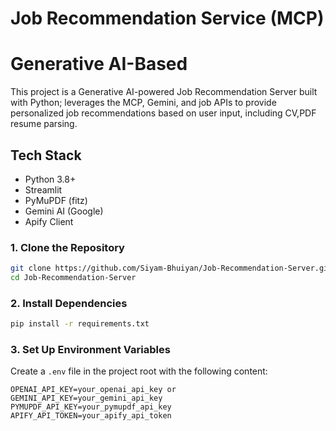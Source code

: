 # Job Recommendation Service (MCP)
# Generative AI-Based

This project is a Generative AI-powered Job Recommendation Server built with Python; leverages the MCP, Gemini, and job APIs to provide personalized job recommendations based on user input, including CV,PDF resume parsing.


## Tech Stack
- Python 3.8+
- Streamlit 
- PyMuPDF (fitz)
- Gemini AI (Google)
- Apify Client


### 1. Clone the Repository
```bash
git clone https://github.com/Siyam-Bhuiyan/Job-Recommendation-Server.git
cd Job-Recommendation-Server
```

### 2. Install Dependencies
```bash
pip install -r requirements.txt
```

### 3. Set Up Environment Variables
Create a `.env` file in the project root with the following content:
```env
OPENAI_API_KEY=your_openai_api_key or
GEMINI_API_KEY=your_gemini_api_key
PYMUPDF_API_KEY=your_pymupdf_api_key
APIFY_API_TOKEN=your_apify_api_token
```


